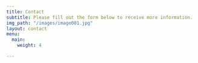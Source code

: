 ```yaml
---
title: Contact
subtitle: Please fill out the form below to receive more information.
img_path: "/images/image001.jpg"
layout: contact
menu:
  main:
    weight: 4

---
```

